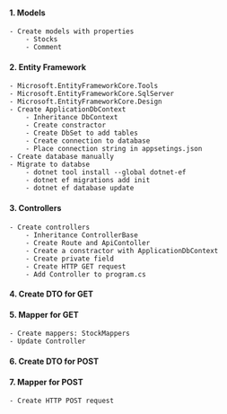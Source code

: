 #### 1. Models
    - Create models with properties
        - Stocks
        - Comment
#### 2. Entity Framework
    - Microsoft.EntityFrameworkCore.Tools
    - Microsoft.EntityFrameworkCore.SqlServer
    - Microsoft.EntityFrameworkCore.Design
    - Create ApplicationDbContext
        - Inheritance DbContext
        - Create constractor
        - Create DbSet to add tables
        - Create connection to database
        - Place connection string in appsetings.json
    - Create database manually
    - Migrate to databse 
        - dotnet tool install --global dotnet-ef
        - dotnet ef migrations add init
        - dotnet ef database update
#### 3. Controllers
    - Create controllers
        - Inheritance ControllerBase
        - Create Route and ApiContoller
        - Create a constractor with ApplicationDbContext
        - Create private field
        - Create HTTP GET request
        - Add Controller to program.cs
#### 4. Create DTO for GET
#### 5. Mapper for GET
    - Create mappers: StockMappers
    - Update Controller
#### 6. Create DTO for POST
#### 7. Mapper for POST
    - Create HTTP POST request
